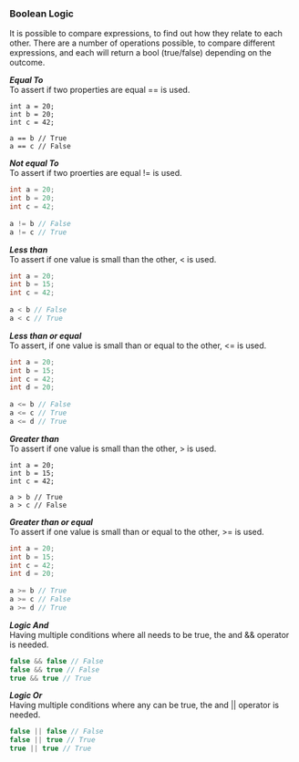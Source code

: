 ### Boolean Logic
It is possible to compare expressions, to find out how they relate to each other. There are a number of operations possible, to compare different expressions, and each will return a bool (true/false) depending on the outcome.  

***Equal To***  
To assert if two properties are equal == is used.
```CSharp
int a = 20;
int b = 20;
int c = 42;
 
a == b // True
a == c // False
``` 
***Not equal To***  
To assert if two proerties are equal != is used.
```csharp
int a = 20;
int b = 20;
int c = 42;
 
a != b // False
a != c // True
```
***Less than***  
To assert if one value is small than the other, < is used.
```csharp
int a = 20;
int b = 15;
int c = 42;
 
a < b // False
a < c // True
```
***Less than or equal***  
To assert, if one value is small than or equal to the other, <= is used.
```csharp
int a = 20;
int b = 15;
int c = 42;
int d = 20;
 
a <= b // False
a <= c // True
a <= d // True
```
***Greater than***  
To assert if one value is small than the other, > is used.
```chsarp
int a = 20;
int b = 15;
int c = 42;
 
a > b // True
a > c // False
```
***Greater than or equal***  
To assert if one value is small than or equal to the other, >= is used.
```csharp
int a = 20;
int b = 15;
int c = 42;
int d = 20;
 
a >= b // True
a >= c // False
a >= d // True
```
***Logic And***  
Having multiple conditions where all needs to be true, the and && operator is needed.
```csharp
false && false // False
false && true // False
true && true // True
```
***Logic Or***  
Having multiple conditions where any can be true, the and || operator is needed.
```csharp
false || false // False
false || true // True
true || true // True
```
